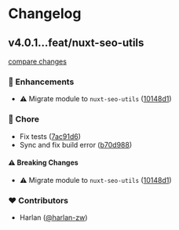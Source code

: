 # Changelog


## v4.0.1...feat/nuxt-seo-utils

[compare changes](https://github.com/harlan-zw/nuxt-seo-utils/compare/v4.0.1...feat/nuxt-seo-utils)

### 🚀 Enhancements

- ⚠️  Migrate module to `nuxt-seo-utils` ([10148d1](https://github.com/harlan-zw/nuxt-seo-utils/commit/10148d1))

### 🏡 Chore

- Fix tests ([7ac91d6](https://github.com/harlan-zw/nuxt-seo-utils/commit/7ac91d6))
- Sync and fix build error ([b70d988](https://github.com/harlan-zw/nuxt-seo-utils/commit/b70d988))

#### ⚠️ Breaking Changes

- ⚠️  Migrate module to `nuxt-seo-utils` ([10148d1](https://github.com/harlan-zw/nuxt-seo-utils/commit/10148d1))

### ❤️ Contributors

- Harlan ([@harlan-zw](http://github.com/harlan-zw))

